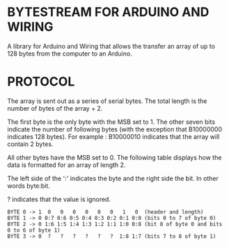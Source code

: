 BYTESTREAM FOR ARDUINO AND WIRING
======================

A library for Arduino and Wiring that allows the transfer an array of up to 128 bytes from the computer to an Arduino.

PROTOCOL
=======================
The array is sent out as a series of serial bytes. The total length is the number of bytes of the array + 2.

The first byte is the only byte with the MSB set to 1. The other seven bits indicate the number of following bytes (with the exception that B10000000 indicates 128 bytes). For example : B10000010 indicates that the array will contain 2 bytes.

All other bytes have the MSB set to 0. The following table displays how the data is formatted for an array of length 2.

The left side of the ':' indicates the byte and the right side the bit. In other words byte:bit.

? indicates that the value is ignored.

```
BYTE 0 -> 1  0   0   0   0   0   0   1   0  (header and length)
BYTE 1 -> 0 0:7 0:6 0:5 0:4 0:3 0:2 0:1 0:0 (bits 0 to 7 of byte 0) 
BYTE 2 -> 0 1:6 1:5 1:4 1:3 1:2 1:1 1:0 0:8 (bit 8 of byte 0 and bits 0 to 6 of byte 1) 
BYTE 3 -> 0  ?   ?   ?   ?   ?   ?  1:8 1:7 (bits 7 to 8 of byte 1) 
```
